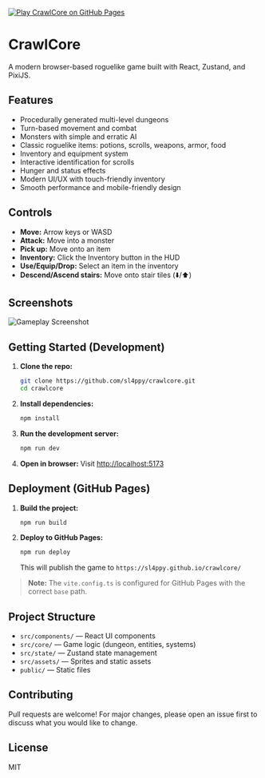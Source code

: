 [![Play CrawlCore on GitHub Pages](https://img.shields.io/badge/Play%20Now-GitHub%20Pages-brightgreen?style=for-the-badge)](https://sl4ppy.github.io/crawlcore/)

# CrawlCore

A modern browser-based roguelike game built with React, Zustand, and PixiJS.

## Features
- Procedurally generated multi-level dungeons
- Turn-based movement and combat
- Monsters with simple and erratic AI
- Classic roguelike items: potions, scrolls, weapons, armor, food
- Inventory and equipment system
- Interactive identification for scrolls
- Hunger and status effects
- Modern UI/UX with touch-friendly inventory
- Smooth performance and mobile-friendly design

## Controls
- **Move:** Arrow keys or WASD
- **Attack:** Move into a monster
- **Pick up:** Move onto an item
- **Inventory:** Click the Inventory button in the HUD
- **Use/Equip/Drop:** Select an item in the inventory
- **Descend/Ascend stairs:** Move onto stair tiles (⬇️/⬆️)

## Screenshots
![Gameplay Screenshot](docs/screenshot-placeholder.png)

## Getting Started (Development)

1. **Clone the repo:**
   ```bash
   git clone https://github.com/sl4ppy/crawlcore.git
   cd crawlcore
   ```
2. **Install dependencies:**
   ```bash
   npm install
   ```
3. **Run the development server:**
   ```bash
   npm run dev
   ```
4. **Open in browser:**
   Visit [http://localhost:5173](http://localhost:5173)

## Deployment (GitHub Pages)

1. **Build the project:**
   ```bash
   npm run build
   ```
2. **Deploy to GitHub Pages:**
   ```bash
   npm run deploy
   ```
   This will publish the game to `https://sl4ppy.github.io/crawlcore/`

> **Note:** The `vite.config.ts` is configured for GitHub Pages with the correct `base` path.

## Project Structure
- `src/components/` — React UI components
- `src/core/` — Game logic (dungeon, entities, systems)
- `src/state/` — Zustand state management
- `src/assets/` — Sprites and static assets
- `public/` — Static files

## Contributing
Pull requests are welcome! For major changes, please open an issue first to discuss what you would like to change.

## License
MIT
